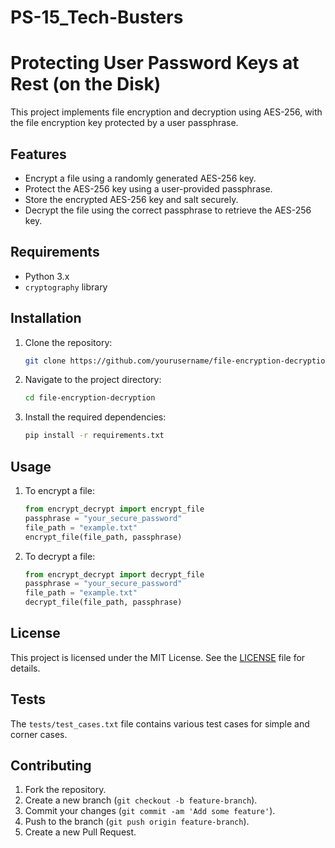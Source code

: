 # PS-15_Tech-Busters
# Protecting User Password Keys at Rest (on the Disk)

This project implements file encryption and decryption using AES-256, with the file encryption key protected by a user passphrase.

## Features
- Encrypt a file using a randomly generated AES-256 key.
- Protect the AES-256 key using a user-provided passphrase.
- Store the encrypted AES-256 key and salt securely.
- Decrypt the file using the correct passphrase to retrieve the AES-256 key.

## Requirements
- Python 3.x
- `cryptography` library

## Installation
1. Clone the repository:
    ```bash
    git clone https://github.com/yourusername/file-encryption-decryption.git
    ```
2. Navigate to the project directory:
    ```bash
    cd file-encryption-decryption
    ```
3. Install the required dependencies:
    ```bash
    pip install -r requirements.txt
    ```

## Usage
1. To encrypt a file:
    ```python
    from encrypt_decrypt import encrypt_file
    passphrase = "your_secure_password"
    file_path = "example.txt"
    encrypt_file(file_path, passphrase)
    ```

2. To decrypt a file:
    ```python
    from encrypt_decrypt import decrypt_file
    passphrase = "your_secure_password"
    file_path = "example.txt"
    decrypt_file(file_path, passphrase)
    ```

## License
This project is licensed under the MIT License. See the [LICENSE](LICENSE) file for details.

## Tests
The `tests/test_cases.txt` file contains various test cases for simple and corner cases.

## Contributing
1. Fork the repository.
2. Create a new branch (`git checkout -b feature-branch`).
3. Commit your changes (`git commit -am 'Add some feature'`).
4. Push to the branch (`git push origin feature-branch`).
5. Create a new Pull Request.
